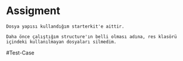 # Assigment
```
Dosya yapısı kullandığım starterkit'e aittir.

Daha önce çalıştığım structure'ın belli olması adına, res klasörü içindeki kullanılmayan dosyaları silmedim.
```

#Test-Case
